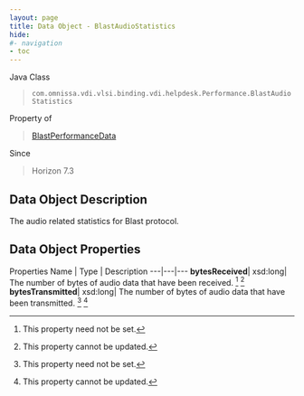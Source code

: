 ```yaml
---
layout: page
title: Data Object - BlastAudioStatistics
hide:
#- navigation
- toc
---
```






Java Class
> `com.omnissa.vdi.vlsi.binding.vdi.helpdesk.Performance.BlastAudioStatistics`

Property of
> [BlastPerformanceData](vdi.helpdesk.Performance.BlastPerformanceData.md#field_detail)

Since
> Horizon 7.3


## Data Object Description

The audio related statistics for Blast protocol.

## Data Object Properties
Properties
Name |  Type |  Description
---|---|---
**bytesReceived**|  xsd:long|  The number of bytes of audio data that have been received. [^1] [^2]
**bytesTransmitted**|  xsd:long|  The number of bytes of audio data that have been transmitted. [^1] [^2]
 


 


[^1]: This property need not be set.
[^2]: This property cannot be updated.
